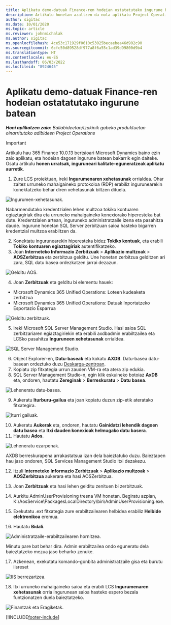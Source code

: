 ```yaml
---
title: Aplikatu demo-datuak Finance-ren hodeian ostatatutako ingurune batean
description: Artikulu honetan azaltzen da nola aplikatu Project Operations-en frogapen-datuak hodeian dagoen Dynamics 365 Finance inguruneari.
author: sigitac
ms.date: 10/01/2020
ms.topic: article
ms.reviewer: johnmichalak
ms.author: sigitac
ms.openlocfilehash: 4ce53c171929f0610c53025becaebea46d902c90
ms.sourcegitcommit: 6cfc50d89528df977a8f6a55c1ad39d99800d9b4
ms.translationtype: HT
ms.contentlocale: eu-ES
ms.lasthandoff: 06/03/2022
ms.locfileid: "8924645"
---
```

# <a name="apply-demo-data-to-a-finance-cloud-hosted-environment"></a>Aplikatu demo-datuak Finance-ren hodeian ostatatutako ingurune batean

_**Honi aplikatzen zaio:** Baliabideetan/Izakinik gabeko produktuetan oinarritutako adibideen Project Operations_

> [!IMPORTANT]
> Artikulu hau 365 Finance 10.0.13 bertsioari Microsoft Dynamics baino ezin zaio aplikatu, eta hodeian dagoen ingurune batean bakarrik egin daiteke. Osatu artikulu **honen urratsak, inguruneari kalitate-eguneratzeak aplikatu aurretik**.

1. Zure LCS proiektuan, ireki **Ingurumenaren xehetasunak** orrialdea. Ohar zaitez urruneko mahaigaineko protokoloa (RDP) erabiliz ingurunearekin konektatzeko behar diren xehetasunak biltzen dituela.

![Ingurumen-xehetasunak.](./media/1EnvironmentDetails.png)

Nabarmendutako kredentzialen lehen multzoa tokiko kontuaren egiaztagiriak dira eta urruneko mahaigaineko konexiorako hiperesteka bat dute. Kredentzialen artean, inguruneko administratzaile izena eta pasahitza daude. Ingurune honetan SQL Server zerbitzuan saioa hasteko bigarren kredentzial multzoa erabiltzen da.

2. Konektatu ingurunearekin hiperesteka bidez **Tokiko kontuak**, eta erabili **Tokiko kontuaren egiaztagiriak** autentifikatzeko.
3. Joan **Interneteko Informazio Zerbitzuak** > **Aplikazio multzoak** > **AOSZerbitzua** eta zerbitzua gelditu. Une honetan zerbitzua gelditzen ari zara, SQL datu basea ordezkatzen jarrai dezazun.

![Gelditu AOS.](./media/2StopAOS.png)

4. Joan **Zerbitzuak** eta gelditu bi elementu hauek:

- Microsoft Dynamics 365 Unified Operations: Loteen kudeaketa zerbitzua
- Microsoft Dynamics 365 Unified Operations: Datuak Inportatzeko Esportazio Esparrua

![Gelditu zerbitzuak.](./media/3StopServices.png)

5. Ireki Microsoft SQL Server Management Studio. Hasi saioa SQL zerbitzariaren egiaztagiriekin eta erabili axdbadmin erabiltzailea eta LCSko pasahitza **Inguruneen xehetasunak** orrialdea.

![SQL Server Management Studio.](./media/4SSMS.png)

6. Object Explorer-en, **Datu-baseak** eta kokatu **AXDB**. Datu-basea datu-basean ordeztuko duzu [Deskarga-zentroan](https://download.microsoft.com/download/1/a/3/1a314bd2-b082-4a87-abdc-1ba26c92b63d/ProjOpsDemoDataFOGARelease.zip). 
7. Kopiatu zip fitxategia urrun zauden VM-ra eta atera zip edukia.
8. SQL Server Management Studio-n, egin klik eskuineko botoiaz **AxDB** eta, ondoren, hautatu **Zereginak** > **Berreskuratu** > **Datu basea**.

![Leheneratu datu-basea.](./media/5RestoreDatabase.png)

9. Aukeratu **Iturburu-gailua** eta joan kopiatu duzun zip-etik ateratako fitxategira.

![Iturri gailuak.](./media/6SourceDevice.png)

10. Aukeratu **Aukerak** eta, ondoren, hautatu **Gainidatzi lehendik dagoen datu basea** eta **Itxi dauden konexioak helmugako datu basera**. 
11. Hautatu **Ados**.

![Leheneratu ezarpenak.](./media/7RestoreSetting.png)

AXDB berreskurapena arrakastatsua izan dela baieztatuko duzu. Baieztapen hau jaso ondoren, SQL Services Management Studio itxi dezakezu.

12. Itzuli **Interneteko Informazio Zerbitzuak** > **Aplikazio multzoak** > **AOSZerbitzua** aukerara eta hasi AOSZerbitzua.
13. Joan **Zerbitzuak** eta hasi lehen gelditu zenituen bi zerbitzuak.

14. Aurkitu AdminUserProvisioning tresna VM honetan. Begiratu azpian, K:\AosService\PackagesLocalDirectory\bin\AdminUserProvisioning.exe.
15. Exekutatu .ext fitxategia zure erabiltzailearen helbidea erabiliz **Helbide elektronikoa** eremua. 
16. Hautatu **Bidali**.

![Administratzaile-erabiltzailearen hornitzea.](./media/8AdminUserProvisioning.png)

Minutu pare bat behar dira. Admin erabiltzailea ondo eguneratu dela baieztatzeko mezua jaso beharko zenuke.

17. Azkenean, exekutatu komando-gonbita administratzaile gisa eta burutu iisreset

![IIS berrezartzea.](./media/9IISReset.png)

18. Itxi urruneko mahaigaineko saioa eta erabili LCS **Ingurumenaren xehetasunak** orria ingurunean saioa hasteko espero bezala funtzionatzen duela baieztatzeko.

![Finantzak eta Eragiketak.](./media/10FinanceAndOperations.png)


[!INCLUDE[footer-include](../includes/footer-banner.md)]